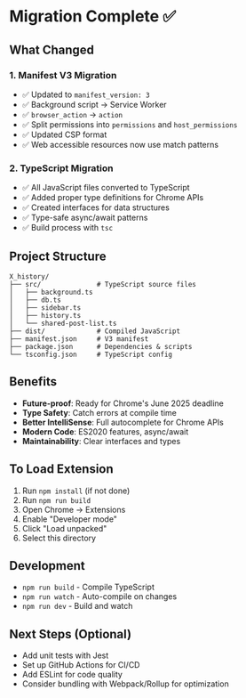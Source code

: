 # Migration Complete ✅

## What Changed

### 1. **Manifest V3 Migration**
- ✅ Updated to `manifest_version: 3`
- ✅ Background script → Service Worker
- ✅ `browser_action` → `action`
- ✅ Split permissions into `permissions` and `host_permissions`
- ✅ Updated CSP format
- ✅ Web accessible resources now use match patterns

### 2. **TypeScript Migration**
- ✅ All JavaScript files converted to TypeScript
- ✅ Added proper type definitions for Chrome APIs
- ✅ Created interfaces for data structures
- ✅ Type-safe async/await patterns
- ✅ Build process with `tsc`

## Project Structure
```
X_history/
├── src/              # TypeScript source files
│   ├── background.ts
│   ├── db.ts
│   ├── sidebar.ts
│   ├── history.ts
│   └── shared-post-list.ts
├── dist/             # Compiled JavaScript
├── manifest.json     # V3 manifest
├── package.json      # Dependencies & scripts
└── tsconfig.json     # TypeScript config
```

## Benefits
- **Future-proof**: Ready for Chrome's June 2025 deadline
- **Type Safety**: Catch errors at compile time
- **Better IntelliSense**: Full autocomplete for Chrome APIs
- **Modern Code**: ES2020 features, async/await
- **Maintainability**: Clear interfaces and types

## To Load Extension
1. Run `npm install` (if not done)
2. Run `npm run build`
3. Open Chrome → Extensions
4. Enable "Developer mode"
5. Click "Load unpacked"
6. Select this directory

## Development
- `npm run build` - Compile TypeScript
- `npm run watch` - Auto-compile on changes
- `npm run dev` - Build and watch

## Next Steps (Optional)
- Add unit tests with Jest
- Set up GitHub Actions for CI/CD
- Add ESLint for code quality
- Consider bundling with Webpack/Rollup for optimization